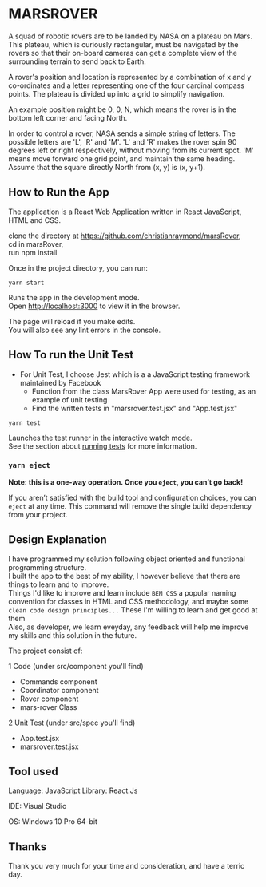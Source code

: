 # MARSROVER

A squad of robotic rovers are to be landed by NASA on a plateau on Mars. This plateau, which is curiously rectangular, must be navigated by the rovers so that their on-board cameras can get a complete view of the surrounding terrain to send back to Earth.

A rover's position and location is represented by a combination of x and y co-ordinates and a letter representing one of the four cardinal compass points. The plateau is divided up into a grid to simplify navigation.

An example position might be 0, 0, N, which means the rover is in the bottom left corner and facing North.

In order to control a rover, NASA sends a simple string of letters. The possible letters are 'L', 'R' and 'M'. 'L' and 'R' makes the rover spin 90 degrees left or right respectively, without moving from its current spot. 'M' means move forward one grid point, and maintain the same heading.
Assume that the square directly North from (x, y) is (x, y+1).

## How to Run the App

The application is a React Web Application written in React JavaScript, HTML and CSS.

clone the directory at https://github.com/christianraymond/marsRover, <br/>
cd in marsRover, <br/>
run npm install <br/>

Once in the project directory, you can run:

 ```yarn start```

Runs the app in the development mode.\
Open [http://localhost:3000](http://localhost:3000) to view it in the browser.

The page will reload if you make edits.\
You will also see any lint errors in the console.

## How To run the Unit Test

- For Unit Test, I choose Jest which is a a JavaScript testing framework maintained by Facebook
  - Function from the class MarsRover App were used for testing, as an example of unit testing
  - Find the written tests in "marsrover.test.jsx" and "App.test.jsx"

 ```yarn test```

Launches the test runner in the interactive watch mode.\
See the section about [running tests](https://facebook.github.io/create-react-app/docs/running-tests) for more information.

### `yarn eject`

**Note: this is a one-way operation. Once you `eject`, you can’t go back!**

If you aren’t satisfied with the build tool and configuration choices, you can `eject` at any time. This command will remove the single build dependency from your project.


## Design Explanation

I have programmed my solution following object oriented and functional programming structure. <br/>
I built the app to the best of my ability, I however believe that there are things to learn and to improve. <br/> Things I'd like to improve and learn include ```BEM CSS``` a popular naming convention for classes in HTML and CSS methodology, and maybe some ```clean code design principles...``` These I'm willing to learn and get good at them <br/>
Also, as developer, we learn eveyday, any feedback will help me improve my skills and this solution in the future.


The project consist of:

1 Code (under src/component you'll find)

- Commands component
- Coordinator component
- Rover component
- mars-rover Class

2 Unit Test (under src/spec you'll find)

 - App.test.jsx
 - marsrover.test.jsx

## Tool used

Language: JavaScript
Library: React.Js

IDE: Visual Studio

OS: Windows 10 Pro 64-bit


## Thanks

Thank you very much for your time and consideration, and have a terric day.

